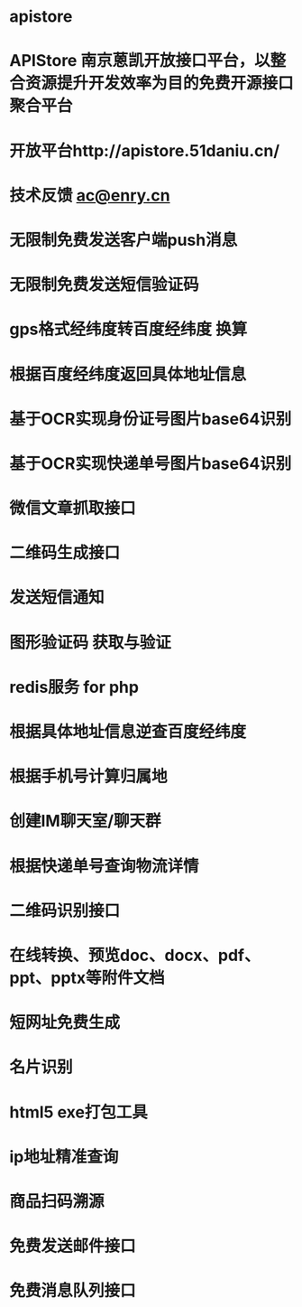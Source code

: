 # apistore
# APIStore 南京蒽凯开放接口平台，以整合资源提升开发效率为目的免费开源接口聚合平台
# 开放平台http://apistore.51daniu.cn/
# 技术反馈 ac@enry.cn


# 无限制免费发送客户端push消息
# 无限制免费发送短信验证码
# gps格式经纬度转百度经纬度 换算
# 根据百度经纬度返回具体地址信息
# 基于OCR实现身份证号图片base64识别
# 基于OCR实现快递单号图片base64识别
# 微信文章抓取接口
# 二维码生成接口
# 发送短信通知
# 图形验证码 获取与验证
# redis服务 for php
# 根据具体地址信息逆查百度经纬度
# 根据手机号计算归属地
# 创建IM聊天室/聊天群
# 根据快递单号查询物流详情
# 二维码识别接口
# 在线转换、预览doc、docx、pdf、ppt、pptx等附件文档
# 短网址免费生成
# 名片识别
# html5 exe打包工具
# ip地址精准查询
# 商品扫码溯源
# 免费发送邮件接口
# 免费消息队列接口
